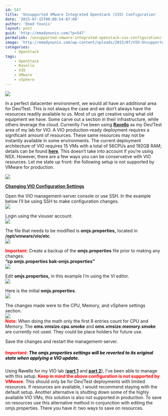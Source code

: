 ```yaml
---
id: 547
title: 'Unsupported VMware Integrated OpenStack (VIO) Configuration'
date: '2015-07-15T09:00:54-07:00'
author: 'Emad Younis'
layout: post
guid: 'http://emadyounis.com/?p=547'
permalink: /unsupported-vmware-integrated-openstack-vio-configuration/
image: 'http://emadyounis.com/wp-content/uploads/2015/07/VIO-Unsupported-Config1.jpg'
categories:
    - OpenStack
tags:
    - OpenStack
    - Ravello
    - VIO
    - VMware
    - vSphere
---
```


![](https://younise.github.io/assets/img/2015/07/VIO-Unsupported-Config1.jpg?resize=264%2C300)

In a perfect datacenter environment, we would all have an additional area for Dev/Test. This is not always the case and we don’t always have the resources readily available to us. Most of us get creative using what old equipment we have. Some carve out a section in their infrastructure, while others leverage the cloud. Currently I’ve been using <span style="color: #0000ff;">**[Ravello](http://www.ravellosystems.com/)**</span> as my Dev/Test area of my lab for VIO. A VIO production-ready deployment requires a significant amount of resources. These same resources may not be instantly available in some environments. The current deployment architecture of VIO requires 15 VMs with a total of 56CPUs and 192GB RAM; details can be found **<span style="color: #0000ff;">[here](http://pubs.vmware.com/integrated-openstack-1/topic/com.vmware.ICbase/PDF/integrated-openstack-101-getting-started-guide.pdf)</span>**. This doesn’t take into account if you’re using NSX. However, there are a few ways you can be conservative with VIO resources. Let me state up front: the following setup is not supported by VMware for production.

![](https://younise.github.io/assets/img/2015/07/CAUTION.jpeg?resize=264%2C191)

<span style="text-decoration: underline;">**Changing VIO Configuration Settings**</span>

Open the VIO management-server console or use SSH. In the example below I’ll be using SSH to make configuration changes.  
[![](https://younise.github.io/assets/img/2015/07/VIO-MGMT.jpg?resize=1513%2C663)](https://younise.github.io/assets/img/2015/07/VIO-MGMT.jpg)

Login using the viouser account.  
[![](https://younise.github.io/assets/img/2015/07/VIO-User.jpg?resize=669%2C157)](https://younise.github.io/assets/img/2015/07/VIO-User.jpg)

The file that needs to be modified is **omjs.properties,** located in **/opt/vmware/vio/etc**.  
[![](https://younise.github.io/assets/img/2015/07/omjs.properties-location.jpg?resize=826%2C179)](https://younise.github.io/assets/img/2015/07/omjs.properties-location.jpg)

<span style="color: #ff0000;">**Important:**</span> Create a backup of the **omjs.properties** file prior to making any changes.  
**“cp omjs.properties bak-omjs.properties”**  
[![](https://younise.github.io/assets/img/2015/07/Backup-of-OMJS-File.jpg?resize=672%2C423)](https://younise.github.io/assets/img/2015/07/Backup-of-OMJS-File.jpg)

Edit **omjs.properties,** in this example I’m using the VI editor.  
[![](https://younise.github.io/assets/img/2015/07/VI-omjs.properties.jpg?resize=825%2C86)](https://younise.github.io/assets/img/2015/07/VI-omjs.properties.jpg)

Here is the initial **omjs.properties**.  
[![](https://younise.github.io/assets/img/2015/07/OMJS-VI.jpg?resize=708%2C1024)](https://younise.github.io/assets/img/2015/07/OMJS-VI.jpg)

The changes made were to the CPU, Memory, and vSphere settings section.  
[![](https://younise.github.io/assets/img/2015/07/Changes-OMJS-File.jpg?resize=825%2C544)](https://younise.github.io/assets/img/2015/07/Changes-OMJS-File.jpg)  
<span style="color: #ff0000;">**Note:**</span> When doing the math only the first 8 entries count for CPU and Memory. The **oms.vmsize.cpu.smoke** and **oms.vmsize.memory.smoke** are currently not used. They could be place holders for future use.

Save the changes and restart the management-server.

##### <span style="color: #ff0000;">**Important:**</span> <span style="color: #000000;">**The omjs.properties settings will be reverted to its original state when applying a VIO update.**</span>

Using <span style="color: #000000;">Ravello</span> for my VIO lab (**<span style="color: #0000ff;">[part 1](http://emadyounis.com/openstack/ravello-lab-setup-for-vmware-integrated-openstack-vio-part-1/)</span>** and <span style="color: #0000ff;">**[part 2](http://emadyounis.com/openstack/ravello-lab-setup-for-vmware-integrated-openstack-vio-part-2/)**</span>), I’ve been able to manage with this setup. <span style="color: #ff0000;">**Keep in mind the above configuration is not supported by VMware**</span>. This should only be for Dev/Test deployments with limited resources. If resources are available, I would recommend staying with the default setup. Another alternative is shutting down some of the highly available VIO VMs, this solution is also not supported in production. To save on resources use this alternative method in conjunction with editing the omjs.properties. There you have it: two ways to save on resources.
